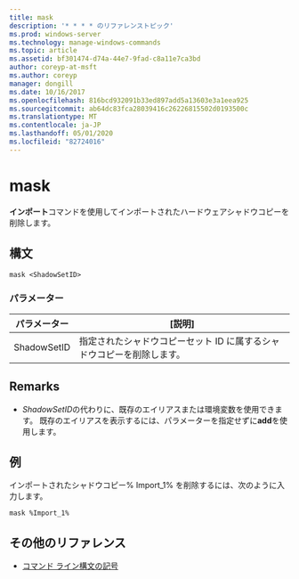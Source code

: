 ```yaml
---
title: mask
description: '* * * * のリファレンストピック'
ms.prod: windows-server
ms.technology: manage-windows-commands
ms.topic: article
ms.assetid: bf301474-d74a-44e7-9fad-c8a11e7ca3bd
author: coreyp-at-msft
ms.author: coreyp
manager: dongill
ms.date: 10/16/2017
ms.openlocfilehash: 816bcd932091b33ed897add5a13603e3a1eea925
ms.sourcegitcommit: ab64dc83fca28039416c26226815502d0193500c
ms.translationtype: MT
ms.contentlocale: ja-JP
ms.lasthandoff: 05/01/2020
ms.locfileid: "82724016"
---
```

# <a name="mask"></a>mask



**インポート**コマンドを使用してインポートされたハードウェアシャドウコピーを削除します。



## <a name="syntax"></a>構文

```
mask <ShadowSetID>
```

### <a name="parameters"></a>パラメーター

|パラメーター|[説明]|
|---------|-----------|
|ShadowSetID|指定されたシャドウコピーセット ID に属するシャドウコピーを削除します。|

## <a name="remarks"></a>Remarks

-   *ShadowSetID*の代わりに、既存のエイリアスまたは環境変数を使用できます。 既存のエイリアスを表示するには、パラメーターを指定せずに**add**を使用します。

## <a name="examples"></a>例

インポートされたシャドウコピー% Import_1% を削除するには、次のように入力します。
```
mask %Import_1%
```

## <a name="additional-references"></a>その他のリファレンス

- [コマンド ライン構文の記号](command-line-syntax-key.md)